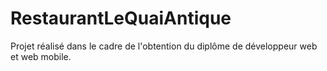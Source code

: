 # RestaurantLeQuaiAntique
Projet réalisé dans le cadre de l'obtention du diplôme de développeur web et web mobile.
